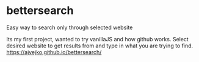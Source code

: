 # bettersearch
Easy way to search only through selected website

Its my first project, wanted to try vanillaJS and how github works.
Select desired website to get results from and type in what you are trying to find.
https://ajvejko.github.io/bettersearch/
